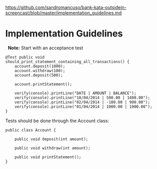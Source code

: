 https://github.com/sandromancuso/bank-kata-outsidein-screencast/blob/master/implementation_guidelines.md

Implementation Guidelines
=========================
 
**Note:** Start with an acceptance test

	@Test public void
	should_print_statement_containing_all_transactions() {
		account.deposit(1000);
		account.withdraw(100);
		account.deposit(500);

		account.printStatement();

		verify(console).printLine("DATE | AMOUNT | BALANCE");
		verify(console).printLine("10/04/2014 | 500.00 | 1400.00");
		verify(console).printLine("02/04/2014 | -100.00 | 900.00");
		verify(console).printLine("01/04/2014 | 1000.00 | 1000.00");
	}

Tests should be done through the Account class:

    public class Account {

        public void deposit(int amount);

        public void withdraw(int amount);

        public void printStatement();
    }
